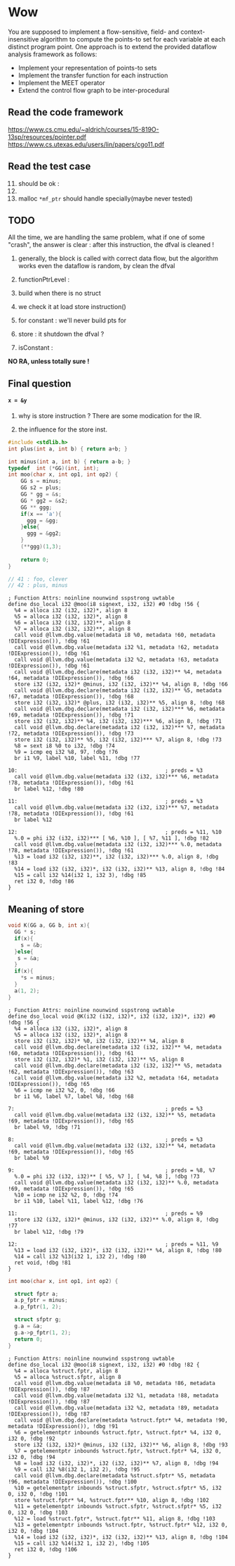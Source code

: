 # Wow
You are supposed to implement a flow-sensitive, field- and context-insensitive algorithm to compute the 
points-to set for each variable at each distinct program point.
One approach is to extend the provided dataflow analysis framework as follows: 
- Implement your representation of points-to sets
- Implement the transfer function for each instruction
- Implement the MEET operator
- Extend the control flow graph to be inter-procedural


## Read the code framework
https://www.cs.cmu.edu/~aldrich/courses/15-819O-13sp/resources/pointer.pdf
https://www.cs.utexas.edu/users/lin/papers/cgo11.pdf

## Read the test case
11. should be ok :
18. 
24. malloc `*mf_ptr` should handle specially(maybe never tested)


## TODO
All the time, we are handling the same problem,
what if one of some "crash", the answer is clear :
after this instruction, the dfval is cleaned !
1. generally, the block is called with correct data flow, 
but the algorithm works even the dataflow is random,
by clean the dfval


1. functionPtrLevel :
  1. build when there is no struct
  2. we check it at load store instruction()
  3. for constant : we'll never build pts for 
  4. store : it shutdown the dfval ?
  5. isConstant :
  


**NO RA, unless totally sure !**



## Final question
#### `x = &y`

1. why is store instruction ?
There are some modication for the IR.

2. the influence for the store inst.


```c
#include <stdlib.h>
int plus(int a, int b) { return a+b; }

int minus(int a, int b) { return a-b; }
typedef  int (*GG)(int, int);
int moo(char x, int op1, int op2) {
    GG s = minus;
    GG s2 = plus;
    GG * gg = &s;
    GG * gg2 = &s2;
    GG ** ggg;
    if(x == 'a'){
      ggg = &gg;
    }else{
      ggg = &gg2;
    }
    (**ggg)(1,3);
    
    return 0;
}

// 41 : foo, clever
// 42 : plus, minus
```

```
; Function Attrs: noinline nounwind sspstrong uwtable
define dso_local i32 @moo(i8 signext, i32, i32) #0 !dbg !56 {
  %4 = alloca i32 (i32, i32)*, align 8
  %5 = alloca i32 (i32, i32)*, align 8
  %6 = alloca i32 (i32, i32)**, align 8
  %7 = alloca i32 (i32, i32)**, align 8
  call void @llvm.dbg.value(metadata i8 %0, metadata !60, metadata !DIExpression()), !dbg !61
  call void @llvm.dbg.value(metadata i32 %1, metadata !62, metadata !DIExpression()), !dbg !61
  call void @llvm.dbg.value(metadata i32 %2, metadata !63, metadata !DIExpression()), !dbg !61
  call void @llvm.dbg.declare(metadata i32 (i32, i32)** %4, metadata !64, metadata !DIExpression()), !dbg !66
  store i32 (i32, i32)* @minus, i32 (i32, i32)** %4, align 8, !dbg !66
  call void @llvm.dbg.declare(metadata i32 (i32, i32)** %5, metadata !67, metadata !DIExpression()), !dbg !68
  store i32 (i32, i32)* @plus, i32 (i32, i32)** %5, align 8, !dbg !68
  call void @llvm.dbg.declare(metadata i32 (i32, i32)*** %6, metadata !69, metadata !DIExpression()), !dbg !71
  store i32 (i32, i32)** %4, i32 (i32, i32)*** %6, align 8, !dbg !71
  call void @llvm.dbg.declare(metadata i32 (i32, i32)*** %7, metadata !72, metadata !DIExpression()), !dbg !73
  store i32 (i32, i32)** %5, i32 (i32, i32)*** %7, align 8, !dbg !73
  %8 = sext i8 %0 to i32, !dbg !74
  %9 = icmp eq i32 %8, 97, !dbg !76
  br i1 %9, label %10, label %11, !dbg !77

10:                                               ; preds = %3
  call void @llvm.dbg.value(metadata i32 (i32, i32)*** %6, metadata !78, metadata !DIExpression()), !dbg !61
  br label %12, !dbg !80

11:                                               ; preds = %3
  call void @llvm.dbg.value(metadata i32 (i32, i32)*** %7, metadata !78, metadata !DIExpression()), !dbg !61
  br label %12

12:                                               ; preds = %11, %10
  %.0 = phi i32 (i32, i32)*** [ %6, %10 ], [ %7, %11 ], !dbg !82
  call void @llvm.dbg.value(metadata i32 (i32, i32)*** %.0, metadata !78, metadata !DIExpression()), !dbg !61
  %13 = load i32 (i32, i32)**, i32 (i32, i32)*** %.0, align 8, !dbg !83
  %14 = load i32 (i32, i32)*, i32 (i32, i32)** %13, align 8, !dbg !84
  %15 = call i32 %14(i32 1, i32 3), !dbg !85
  ret i32 0, !dbg !86
}
```


## Meaning of store

```c
void K(GG a, GG b, int x){
  GG * s;
  if(x){
    s = &b;
  }else{
   s = &a;
  }
  if(x){
    *s = minus;
  }
  a(1, 2);
}
```


```
; Function Attrs: noinline nounwind sspstrong uwtable
define dso_local void @K(i32 (i32, i32)*, i32 (i32, i32)*, i32) #0 !dbg !56 {
  %4 = alloca i32 (i32, i32)*, align 8
  %5 = alloca i32 (i32, i32)*, align 8
  store i32 (i32, i32)* %0, i32 (i32, i32)** %4, align 8
  call void @llvm.dbg.declare(metadata i32 (i32, i32)** %4, metadata !60, metadata !DIExpression()), !dbg !61
  store i32 (i32, i32)* %1, i32 (i32, i32)** %5, align 8
  call void @llvm.dbg.declare(metadata i32 (i32, i32)** %5, metadata !62, metadata !DIExpression()), !dbg !63
  call void @llvm.dbg.value(metadata i32 %2, metadata !64, metadata !DIExpression()), !dbg !65
  %6 = icmp ne i32 %2, 0, !dbg !66
  br i1 %6, label %7, label %8, !dbg !68

7:                                                ; preds = %3
  call void @llvm.dbg.value(metadata i32 (i32, i32)** %5, metadata !69, metadata !DIExpression()), !dbg !65
  br label %9, !dbg !71

8:                                                ; preds = %3
  call void @llvm.dbg.value(metadata i32 (i32, i32)** %4, metadata !69, metadata !DIExpression()), !dbg !65
  br label %9

9:                                                ; preds = %8, %7
  %.0 = phi i32 (i32, i32)** [ %5, %7 ], [ %4, %8 ], !dbg !73
  call void @llvm.dbg.value(metadata i32 (i32, i32)** %.0, metadata !69, metadata !DIExpression()), !dbg !65
  %10 = icmp ne i32 %2, 0, !dbg !74
  br i1 %10, label %11, label %12, !dbg !76

11:                                               ; preds = %9
  store i32 (i32, i32)* @minus, i32 (i32, i32)** %.0, align 8, !dbg !77
  br label %12, !dbg !79

12:                                               ; preds = %11, %9
  %13 = load i32 (i32, i32)*, i32 (i32, i32)** %4, align 8, !dbg !80
  %14 = call i32 %13(i32 1, i32 2), !dbg !80
  ret void, !dbg !81
}
```

```c
int moo(char x, int op1, int op2) {

  struct fptr a;
  a.p_fptr = minus;
  a.p_fptr(1, 2);

  struct sfptr g;
  g.a = &a;
  g.a->p_fptr(1, 2);
  return 0;
}
```


```
; Function Attrs: noinline nounwind sspstrong uwtable
define dso_local i32 @moo(i8 signext, i32, i32) #0 !dbg !82 {
  %4 = alloca %struct.fptr, align 8
  %5 = alloca %struct.sfptr, align 8
  call void @llvm.dbg.value(metadata i8 %0, metadata !86, metadata !DIExpression()), !dbg !87
  call void @llvm.dbg.value(metadata i32 %1, metadata !88, metadata !DIExpression()), !dbg !87
  call void @llvm.dbg.value(metadata i32 %2, metadata !89, metadata !DIExpression()), !dbg !87
  call void @llvm.dbg.declare(metadata %struct.fptr* %4, metadata !90, metadata !DIExpression()), !dbg !91
  %6 = getelementptr inbounds %struct.fptr, %struct.fptr* %4, i32 0, i32 0, !dbg !92
  store i32 (i32, i32)* @minus, i32 (i32, i32)** %6, align 8, !dbg !93
  %7 = getelementptr inbounds %struct.fptr, %struct.fptr* %4, i32 0, i32 0, !dbg !94
  %8 = load i32 (i32, i32)*, i32 (i32, i32)** %7, align 8, !dbg !94
  %9 = call i32 %8(i32 1, i32 2), !dbg !95
  call void @llvm.dbg.declare(metadata %struct.sfptr* %5, metadata !96, metadata !DIExpression()), !dbg !100
  %10 = getelementptr inbounds %struct.sfptr, %struct.sfptr* %5, i32 0, i32 0, !dbg !101
  store %struct.fptr* %4, %struct.fptr** %10, align 8, !dbg !102
  %11 = getelementptr inbounds %struct.sfptr, %struct.sfptr* %5, i32 0, i32 0, !dbg !103
  %12 = load %struct.fptr*, %struct.fptr** %11, align 8, !dbg !103
  %13 = getelementptr inbounds %struct.fptr, %struct.fptr* %12, i32 0, i32 0, !dbg !104
  %14 = load i32 (i32, i32)*, i32 (i32, i32)** %13, align 8, !dbg !104
  %15 = call i32 %14(i32 1, i32 2), !dbg !105
  ret i32 0, !dbg !106
}
```


